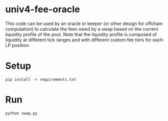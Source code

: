 # univ4-fee-oracle
This code can be used by an oracle or keeper (or other design for offchain computation) to calculate the fees owed by a swap based on the current liquidity profile of the pool. Note that the liquidity profile is composed of liquidity at different tick ranges and with different custom fee tiers for each LP position.

# Setup
`pip install -r requirements.txt`

# Run
`python swap.py`
